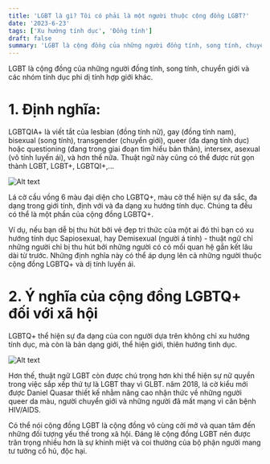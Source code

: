 ```yaml
---
title: 'LGBT là gì? Tôi có phải là một người thuộc cộng đồng LGBT?'
date: '2023-6-23'
tags: ['Xu hướng tính dục', 'Đồng tính']
draft: false
summary: 'LGBT là cộng đồng của những người đồng tính, song tính, chuyển giới và các nhóm tính dục phi dị tính hợp giới khác.'
---
```


LGBT là cộng đồng của những người đồng tính, song tính, chuyển giới và các nhóm tính dục phi dị tính hợp giới khác.

# **1. Định nghĩa:**

LGBTQIA+ là viết tắt của lesbian (đồng tính nữ), gay (đồng tính nam), bisexual (song tính), transgender (chuyển giới), queer (đa dạng tính dục) hoặc questioning (đang trong giai đoạn tìm hiểu bản thân), intersex, asexual (vô tính luyến ái), và hơn thế nữa. Thuật ngữ này cũng có thể được rút gọn thành LGBT, LGBT+, LGBTQI+,…

![Alt text](/static/images/LGBTQIA_PRIDE_FLAG/Gay.png 'Cờ của cộng đồng LGBT')

Lá cờ cầu vồng 6 màu đại diện cho LGBTQ+, màu cờ thể hiện sự đa sắc, đa dạng trong giới tính, định với và đa dạng xu hướng tính dục. Chúng ta đều có thể là một phần của cộng đồng LGBTQ+.

Ví dụ, nếu bạn dễ bị thu hút bởi vẻ đẹp tri thức của một ai đó thì bạn có xu hướng tính dục Sapiosexual, hay Demisexual (người á tính) - thuật ngữ chỉ những người chỉ bị thu hút bởi những người có có mối quan hệ gắn kết lâu dài từ trước. Những định nghĩa này có thể áp dụng lên cả những người thuộc cộng đồng LGBTQ+ và dị tính luyến ái.

# **2. Ý nghĩa của cộng đồng LGBTQ+ đối với xã hội**

LGBTQ+ thể hiện sự đa dạng của con người dựa trên không chỉ xu hướng tính dục, mà còn là bản dạng giới, thể hiện giới, thiên hướng tình dục.

![Alt text](/static/images/LGBTQIA_PRIDE_FLAG/new-pride-flag-01.png 'Cờ của cộng đồng LGBT')

Hơn thế, thuật ngữ LGBT còn được chú trọng hơn khi thể hiện sự nữ quyền trong việc sắp xếp thứ tự là LGBT thay vì GLBT. năm 2018, lá cờ kiểu mới được Daniel Quasar thiết kế nhằm nâng cao nhận thức về những người queer da màu, người chuyển giới và những người đã mất mạng vì căn bệnh HIV/AIDS.

Có thể nói cộng đồng LGBT là cộng đồng vô cùng cởi mở và quan tâm đến những đối tượng yếu thế trong xã hội. Đáng lẽ cộng đồng LGBT nên được trân trọng nhiều hơn là sự khinh miệt và coi thường của bộ phận người mang tư tưởng cổ hủ, độc hại.
